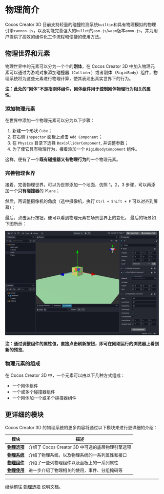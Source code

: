 # 物理简介

Cocos Creator 3D 目前支持轻量的碰撞检测系统`builtin`和具有物理模拟的物理引擎`cannon.js`，以及功能完善强大的`bullet`的`asm.js`/`wasm`版本`ammo.js`，并为用户提供了高效的组件化工作流程和便捷的使用方法。

## 物理世界和元素

物理世界中的元素可以分为一个个的**刚体**，在 Cocos Creator 3D 中加入物理元素可以通过为游戏对象添加碰撞器（`Collider`）或者刚体（`RigidBody`）组件，物理系统将为这些元素进行物理计算，使其表现出真实世界下的行为。

**注：此处的“刚体”不是指刚体组件，刚体组件用于控制刚体物理行为相关的属性**。

### 添加物理元素

在世界中添加一个物理元素可以分为以下步骤：

1. 新建一个形状 `Cube`；
2. 在右侧 `Inspector` 面板上点击 `Add Component`；
3. 在 `Physics` 目录下选择 `BoxColliderComponent`, 并调整参数；
3. 为了使它具有物理行为，接着添加一个 `RigidBodyComponent` 组件。

这样，便有了一个**既有碰撞器又有物理行为**的一个物理元素。

### 完善物理世界

接着，完善物理世界，可以为世界添加一个地面，仿照 1，2，3 步骤，可以再添加一个**只有碰撞器**的 `Plane`；

然后，再调整摄像机的角度（选中摄像机，执行 `Ctrl + Shift + F` 可以对齐到屏幕）；

最后，点击运行按钮，便可以看到物理元素在场景世界上的变化， 最后的场景如下图所示：

![物理世界](img/physics.jpg)

**注：通过调整组件的属性值，直接点击刷新按钮，即可在刚刚运行的浏览器上看到新的预览**。

### 物理元素的组成

在 Cocos Creator 3D 中，一个元素可以由以下几种方式组成：

- 一个刚体组件
- 一个或多个碰撞器组件
- 一个刚体加一个或多个碰撞器组件

## 更详细的模块

Cocos Creator 3D 的物理系统的更多内容将通过以下模块来进行更详细的介绍：

模块 | 描述
---|---
[**物理选项**](physics-item.md) | 介绍了 Cocos Creator 3D 中可选的底层物理引擎选项
[**物理系统**](physics-system.md) | 介绍了物理系统，以及物理系统的一系列属性和接口
[**物理组件**](physics-component.md) | 介绍了一些列物理组件以及面板上的一系列属性
[**物理使用**](physics-use.md) | 进一步介绍了物理相关的使用，事件、分组掩码等

---

继续前往 [物理选项](physics-item.md) 说明文档。

